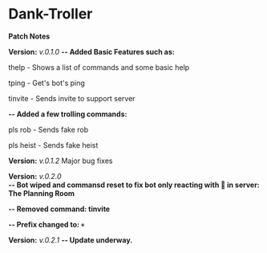 # Dank-Troller

**Patch Notes**


**Version:** *v.0.1.0*
**-- Added Basic Features such as:**

thelp - Shows a list of commands and some basic help

tping - Get's bot's ping

tinvite - Sends invite to support server
 
 
**-- Added a few trolling commands:** 

pls rob - Sends fake rob

pls heist - Sends fake heist
 
 
**Version:** *v.0.1.2*
Major bug fixes


**Version:** *v.0.2.0*                 
**-- Bot wiped and commansd reset to fix bot only reacting with :bank: in server: The Planning Room**

**-- Removed command: tinvite**

**-- Prefix changed to: `+`**


**Version:** *v.0.2.1*
**-- Update underway.**
